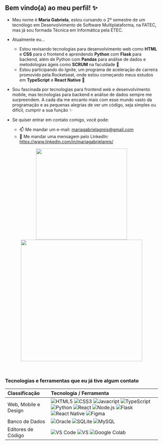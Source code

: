 ## Bem vindo(a) ao meu perfil! :sparkles:

- Meu nome é **Maria Gabriela**, estou cursando o 2º semestre de um tecnólogo em Desenvolvimento de Software Multiplataforma, na FATEC, mas já sou formada Técnica em Informática pela ETEC. 
- Atualmente eu...
    - Estou revisando tecnologias para desenvolvimento web como **HTML** e **CSS** para o frontend e aprendendo **Python** com **Flask** para backend, além de Python com **Pandas** para análise de dados e metodologias ágeis como **SCRUM** na faculdade :yellow_heart:
    - Estou participando do Ignite, um programa de aceleração de carreira promovido pela Rocketseat, onde estou começando meus estudos em **TypeScript** e **React Native** 💜

- Sou fascinada por tecnologias para frontend web e desenvolvimento mobile, mas tecnologias para backend e análise de dados sempre me surpreendem. A cada dia me encanto mais com esse mundo vasto da programação e as pequenas alegrias de ver um código, seja simples ou difícil, cumprir a sua função :sparkles:

-  Se quiser entrar em contato comigo, você pode:
    -  :mailbox: Me mandar um e-mail: mariagabrielagreis@gmail.com 
    -  :busts_in_silhouette: Me mandar uma mensagem pelo LinkedIn: https://www.linkedin.com/in/mariagabrielareis/ 

<p align="center" >
    <a href="https://github.com/anuraghazra/github-readme-stats">
        <img align="center" width="300px" src="https://github-readme-stats.vercel.app/api/top-langs/?username=MariaGabrielaReis&layout=compact&theme=dark&bg_color=111217&show_icons=true&langs_count=6&hide=jupyter%20notebook" />
    </a>
    <a href="https://github.com/anuraghazra/github-readme-stats">
    <img align="center" width="400px" src="https://github-readme-stats.vercel.app/api/?username=MariaGabrielaReis&show_icons=true&title_color=fff&icon_color=4CA6A7&text_color=9f9f9f&bg_color=111217&hide=prs" />
    </a>
<p/>

<br> 

### Tecnologias e ferramentas que eu já tive algum contato

| Classificação  | Tecnologia / Ferramenta |
|:---------------|:------------------------|
| Web, Mobile e Design | ![HTML5](https://img.shields.io/badge/HTML-111217?style=for-the-badge&logo=html5&logoColor=111217&labelColor=4CA6A7) ![CSS3](https://img.shields.io/badge/CSS-111217?style=for-the-badge&logo=css3&logoColor=111217&labelColor=4CA6A7) ![Javacript](https://img.shields.io/badge/JavaScript-111217?style=for-the-badge&logo=javascript&logoColor=111217&labelColor=4CA6A7) ![TypeScript](https://img.shields.io/badge/TypeScript-111217?style=for-the-badge&logo=typescript&logoColor=111217&labelColor=4CA6A7) ![Python](https://img.shields.io/badge/Python-111217?style=for-the-badge&logo=python&logoColor=111217&labelColor=4CA6A7) ![React](https://img.shields.io/badge/React-111217?style=for-the-badge&logo=react&logoColor=111217&labelColor=4CA6A7) ![Node.js](https://img.shields.io/badge/Node.js-111217?style=for-the-badge&logo=nodedotjs&logoColor=111217&labelColor=4CA6A7) ![Flask](https://img.shields.io/badge/Flask-111217?style=for-the-badge&logo=flask&logoColor=111217&labelColor=4CA6A7) ![React Native](https://img.shields.io/badge/React_Native-111217?style=for-the-badge&logo=react&logoColor=111217&labelColor=4CA6A7) ![Figma](https://img.shields.io/badge/Figma-111217?style=for-the-badge&logo=figma&logoColor=111217&labelColor=4CA6A7) |
| Banco de Dados | ![Oracle](https://img.shields.io/badge/Oracle-111217?style=for-the-badge&logo=oracle&logoColor=111217&labelColor=4CA6A7) ![SQLite](https://img.shields.io/badge/SQLite-111217?style=for-the-badge&logo=sqlite&logoColor=111217&labelColor=4CA6A7) ![MySQL](https://img.shields.io/badge/MySQL-111217?style=for-the-badge&logo=mysql&logoColor=111217&labelColor=4CA6A7) |
| Editores de Código | ![VS Code](https://img.shields.io/badge/Visual_Studio_Code-111217?style=for-the-badge&logo=visual%20studio%20code&logoColor=111217&labelColor=4CA6A7) ![VS](https://img.shields.io/badge/Visual_Studio-111217?style=for-the-badge&logo=visual%20studio&logoColor=111217&labelColor=4CA6A7) ![Google Colab](https://img.shields.io/badge/Google_Colab-4CA6A7?style=for-the-badge&logo=googlecolab&color=111217&logoColor=111217&labelColor=4CA6A7) |
